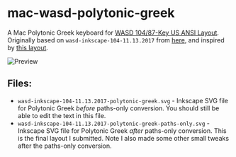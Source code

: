 # mac-wasd-polytonic-greek

A Mac Polytonic Greek keyboard for [WASD 104/87-Key US ANSI Layout](http://www.wasdkeyboards.com/). Originally based on `wasd-inkscape-104-11.13.2017` from [here](https://support.wasdkeyboards.com/hc/en-us/articles/115007847008-Download-Template-Files), and inspired by [this layout](https://kprepublic.com/products/kprepublic-139-greek-root-greece-blue-cyan-font-language-cherry-profile-dye-sub-keycap-pbt-for-gh60-xd60-xd84-tada68-87-104).

![Preview](https://raw.github.com/ryanfb/mac-wasd-polytonic-greek/master/mac-wasd-polytonic-greek.png)

## Files:

* `wasd-inkscape-104-11.13.2017-polytonic-greek.svg` - Inkscape SVG file for Polytonic Greek *before* paths-only conversion. You should still be able to edit the text in this file.
* `wasd-inkscape-104-11.13.2017-polytonic-greek-paths-only.svg` - Inkscape SVG file for Polytonic Greek *after* paths-only conversion. This is the final layout I submitted. Note I also made some other small tweaks after the paths-only conversion.
